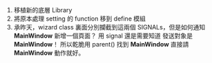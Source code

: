 1. 移植新的底層 Library
2. 將原本處理 setting 的 function 移到 define 模組
3. 承昨天，wizard class 裏面分別攔截到這兩個 SIGNALs，但是如何通知 **MainWindow** 新增一個頁面？ 用 signal 還是需要知道 發送對象是 **MainWindow**！ 所以乾脆用 parent() 找到 **MainWindow** 直接請 **MainWindow** 動作就好。